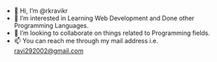 - 👋 Hi, I’m @rkravikr
- 👀 I’m interested in Learning Web Development and Done other Programming Languages.
- 💞️ I’m looking to collaborate on things related to Programming fields.
- 📫 You can reach me through my mail address
      i.e. ravi292002@gmail.com

<!---
rkravikr/rkravikr is a ✨ special ✨ repository because its `README.md` (this file) appears on your GitHub profile.
You can click the Preview link to take a look at your changes.
--->

